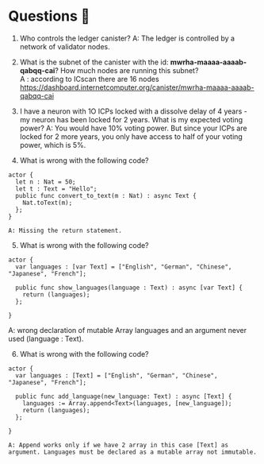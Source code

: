 # Questions 🙋

1. Who controls the ledger canister? 
   A: The ledger is controlled by a network of validator nodes.

2. What is the subnet of the canister with the id: **mwrha-maaaa-aaaab-qabqq-cai**? How much nodes are running this subnet?  
   A : according to ICscan there are 16 nodes https://dashboard.internetcomputer.org/canister/mwrha-maaaa-aaaab-qabqq-cai
3. I have a neuron with 1O ICPs locked with a dissolve delay of 4 years - my neuron has been locked for 2 years. What is my expected voting power?
   A:  You would have 10% voting power. But since your ICPs are locked for 2 more years, you only have access to half of your voting power, which is 5%.

4. What is wrong with the following code?
```
actor {
  let n : Nat = 50;
  let t : Text = "Hello";
  public func convert_to_text(m : Nat) : async Text {
    Nat.toText(m);
  };
}
```
    A: Missing the return statement. 

5. What is wrong with the following code?
```
actor {
  var languages : [var Text] = ["English", "German", "Chinese", "Japanese", "French"];

  public func show_languages(language : Text) : async [var Text] {
    return (languages);
  };
 
}
```
   A: wrong declaration of mutable Array languages and an argument never used (language : Text).

6. What is wrong with the following code?
```
actor {
  var languages : [Text] = ["English", "German", "Chinese", "Japanese", "French"];

  public func add_language(new_language: Text) : async [Text] {
    languages := Array.append<Text>(languages, [new_language]);
    return (languages);
  };
 
}
```
    A: Append works only if we have 2 array in this case [Text] as argument. Languages must be declared as a mutable array not immutable. 